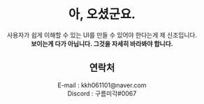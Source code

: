 <div align=center>
<h1>아, 오셨군요.</h1>
<span>사용자가 쉽게 이해할 수 있는 UI를 만들 수 있어야 한다는게 제 신조입니다.</span><br>
<b>보이는게 다가 아닙니다. 그것을 자세히 바라봐야 합니다.</b>
<h2>
연락처
</h2>
E-mail : kkh061101@naver.com<br>
Discord : 구름미각#0067<br>
</div>
